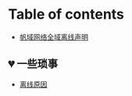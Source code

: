# Table of contents

* [帆域网络全域离线声明](README.md)

## 💔 一些琐事 <a href="#group-1" id="group-1"></a>

* [离线原因](group-1/li-xian-yuan-yin.md)
